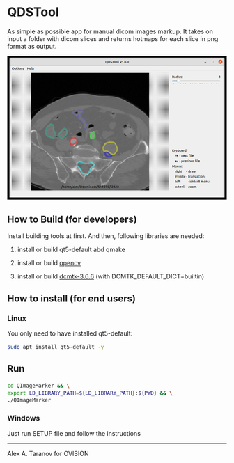 # QDSTool

As simple as possible app for manual dicom images markup. It takes on input a folder with dicom slices and returns hotmaps for each slice in png format as output.

![QDSTool](./Resources/QDSTool.jpg)

## How to Build (for developers)

Install building tools at first. And then, following libraries are needed:

1) install or build qt5-default abd qmake

2) install or build [opencv](https://opencv.org/)

3) install or build [dcmtk-3.6.6](https://github.com/DCMTK/dcmtk) (with DCMTK_DEFAULT_DICT=builtin)

## How to install (for end users)

### Linux

You only need to have installed qt5-default:

```bash
sudo apt install qt5-default -y
```

## Run

```bash
cd QImageMarker && \
export LD_LIBRARY_PATH=${LD_LIBRARY_PATH}:${PWD} && \
./QImageMarker
```  

### Windows

Just run SETUP file and follow the instructions

---
Alex A. Taranov for OVISION


